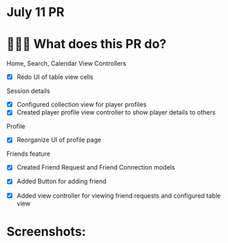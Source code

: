 # July 11 PR

# 👩🏻‍🏫 What does this PR do?

Home, Search, Calendar View Controllers
- [x] Redo UI of table view cells

Session details
- [x] Configured collection view for player profiles
- [x] Created player profile view controller to show player details to others

Profile
- [x] Reorganize UI of profile page

Friends feature
- [x] Created Friend Request and Friend Connection models
- [x] Added Button for adding friend
- [x] Added view controller for viewing friend requests and configured table view


# Screenshots:

